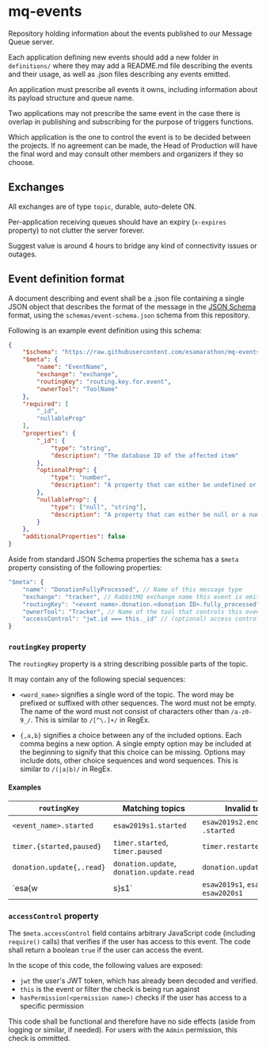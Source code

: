 # mq-events

Repository holding information about the events published to our Message Queue server.

Each application defining new events should add a new folder in `definitions/` where they may add a README.md file describing the events and their usage, as well as .json files describing any events emitted.

An application must prescribe all events it owns, including information about its payload structure and queue name.

Two applications may not prescribe the same event in the case there is overlap in publishing and subscribing for the purpose of triggers functions.

Which application is the one to control the event is to be decided between the projects. If no agreement can be made, the Head of Production will have the final word and may consult other members and organizers if they so choose.

## Exchanges

All exchanges are of type `topic`, durable, auto-delete ON.

Per-application receiving queues should have an expiry (`x-expires` property) to not clutter the server forever.

Suggest value is around 4 hours to bridge any kind of connectivity issues or outages.


## Event definition format

A document describing and event shall be a .json file containing a single JSON object that describes the format of the message in the [JSON Schema](https://json-schema.org/) format, using the `schemas/event-schema.json` schema from this repository.

Following is an example event definition using this schema:

```json
{
	"$schema": "https://raw.githubusercontent.com/esamarathon/mq-events/master/schemas/event-schema.json",
	"$meta": {
		"name": "EventName",
		"exchange": "exchange",
		"routingKey": "routing.key.for.event",
		"ownerTool": "ToolName"
	},
	"required": [
		"_id",
		"nullableProp"
	],
	"properties": {
		"_id": {
			"type": "string",
			"description": "The database ID of the affected item"
		},
		"optionalProp": {
			"type": "number",
			"description": "A property that can either be undefined or a number, but will never be null"
		},
		"nullableProp": {
			"type": ["null", "string"],
			"description": "A property that can either be null or a number, but will always be declared"
		}
	},
	"additionalProperties": false
}
```

Aside from standard JSON Schema properties the schema has a `$meta` property consisting of the following properties:

```js
"$meta": {
	"name": "DonationFullyProcessed", // Name of this message type
	"exchange": "tracker", // RabbitMQ exchange name this event is emitted to
	"routingKey": "<event name>.donation.<donation ID>.fully_processed", // RabbitMQ routing key (topic) this event is emitted to in a custom format (see below)
	"ownerTool": "Tracker", // Name of the tool that controls this event
	"accessControl": "jwt.id === this._id" // (optional) access control code (see below)
}
```


### `routingKey` property

The `routingKey` property is a string describing possible parts of the topic.

It may contain any of the following special sequences:

- `<word_name>` signifies a single word of the topic. The word may be prefixed or suffixed with other sequences. The word must not be empty. The name of the word must not consist of characters other than `/a-z0-9_/`. This is similar to `/[^\.]+/` in RegEx.

- `{,a,b}` signifies a choice between any of the included options. Each comma begins a new option. A single empty option may be included at the beginning to signify that this choice can be missing. Options may include dots, other choice sequences and word sequences. This is similar to `/(|a|b)/` in RegEx.

#### Examples

`routingKey` | Matching topics | Invalid topics
---|---|---
`<event_name>.started` | `esaw2019s1.started` | `esaw2019s2.ended`, `.started`
`timer.{started,paused}` | `timer.started`, `timer.paused` | `timer.restarted`
`donation.update{,.read}` | `donation.update`, `donation.update.read` | `donation.update.approved`
`esa{w|s}<year>s1` | `esaw2019s1`, `esas2019s1`, `esaw2020s1` | `esaw`, `esa2019s1`, `esaws1`, `esaw2019s2`


### `accessControl` property

The `$meta.accessControl` field contains arbitrary JavaScript code (including `require()` calls) that verifies if the user has access to this event.
The code shall return a boolean `true` if the user can access the event.

In the scope of this code, the following values are exposed:
* `jwt` the user's JWT token, which has already been decoded and verified.
* `this` is the event or filter the check is being run against
* `hasPermission(<permission name>)` checks if the user has access to a specific permission

This code shall be functional and therefore have no side effects (aside from logging or similar, if needed). For users with the `Admin` permission, this check is ommitted.
